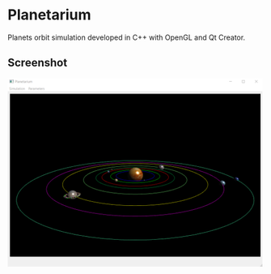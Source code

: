 # Planetarium
Planets orbit simulation developed in C++ with OpenGL and Qt Creator.

## Screenshot

![screenshot](./docs/screenshot.png)
